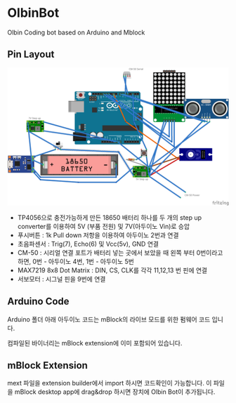 # OlbinBot
Olbin Coding bot based on Arduino and Mblock


## Pin Layout
![Pin Layout](Olbin_pin.png)


- TP4056으로 충전가능하게 만든 18650 배터리 하나를 두 개의 step up converter를 이용하여 5V (부품 전원) 및 7V(아두이노 Vin)로 승압
- 푸시버튼 : 1k Pull down 저항을 이용하여 아두이노 2번과 연결
- 초음파센서 : Trig(7), Echo(6) 및 Vcc(5v), GND 연결
- CM-50 : 시리얼 연결 포트가 배터리 넣는 곳에서 보았을 때 왼쪽 부터 0번이라고 하면, 0번 - 아두이노 4번, 1번 - 아두이노 5번
- MAX7219 8x8 Dot Matrix : DIN, CS, CLK를 각각 11,12,13 번 핀에 연결
- 서보모터 : 시그널 핀을 9번에 연결

## Arduino Code
Arduino 폴더 아래 아두이노 코드는 mBlock의 라이브 모드를 위한 펌웨어 코드 입니다.

컴파일된 바이너리는 mBlock extension에 이미 포함되어 있습니다.

## mBlock Extension
mext 파일을 extension builder에서 import 하시면 코드확인이 가능합니다. 이 파일을 mBlock desktop app에 drag&drop 하시면 장치에 Olbin Bot이 추가됩니다.
    
     

